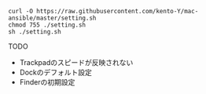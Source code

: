 ```
curl -O https://raw.githubusercontent.com/kento-Y/mac-ansible/master/setting.sh
chmod 755 ./setting.sh
sh ./setting.sh
```

TODO
- Trackpadのスピードが反映されない
- Dockのデフォルト設定
- Finderの初期設定
